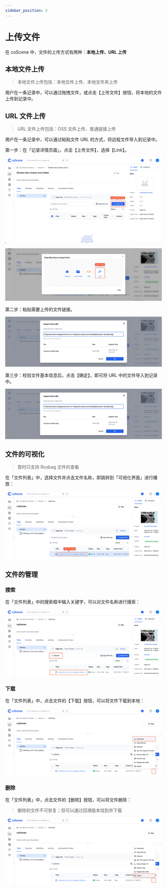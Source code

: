```yaml
---
sidebar_position: 2
---
```


# 上传文件

在 coScene 中，文件的上传方式有两种：**本地上传、URL 上传**

## 本地文件上传
> 本地文件上传包括：本地文件上传、本地文件夹上传

用户在一条记录中，可以通过拖拽文件，或点击【上传文件】按钮，将本地的文件上传到记录中。

## URL 文件上传
> URL 文件上传包括：OSS 文件上传、普通链接上传

用户在一条记录中，可以通过粘贴文件 URL 的方式，将远程文件导入到记录中。

第一步：在「记录详情页面」，点击【上传文件】，选择【Link】。

![record-upload](../img/record-upload.png)

![upload-file-by-url-1](../img/upload-file-by-url-1.png)

第二步：粘贴需要上传的文件链接。

![upload-file-by-url-2](../img/upload-file-by-url-3.png)

第三步：校验文件基本信息后，点击【确定】，即可将 URL 中的文件导入到记录中。

![upload-file-by-url-3](../img/upload-file-by-url-3.png)

## 文件的可视化
> 暂时只支持 Rosbag 文件的查看

在「文件列表」中，选择文件并点击文件名称，即跳转到「可视化界面」进行播放：

![file-1](../img/file-1.png)

## 文件的管理

### 搜索

在「文件列表」中的搜索框中输入关键字，可以对文件名称进行搜索：

![file-2](../img/file-2.png)

### 下载

在「文件列表」中，点击文件的【下载】按钮，可以将文件下载到本地：

![file-3](../img/file-3.png)

### 删除

在「文件列表」中，点击文件的【删除】按钮，可以将文件删除：

> 删除的文件不可恢复；但可以通过回溯版本找到并下载

![file-4](../img/file-4.png)


